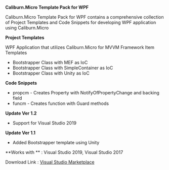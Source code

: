 **Caliburn.Micro Template Pack for WPF**

Caliburn.Micro Template Pack for WPF contains a comprehensive collection of Project Templates and Code Snippets for developing WPF application using Caliburn.Micro

**Project Templates**

WPF Application that utilizes Caliburn.Micro for MVVM Framework
Item Templates

- Bootstrapper Class with MEF as IoC
- Bootstrapper Class with SimpleContainer as IoC
- Bootstrapper Class with Unity as IoC

**Code Snippets**

- propcm - Creates Property with NotifyOfPropertyChange and backing field
- funcm - Creates function with Guard methods

**Update Ver 1.2**
- Support for Visual Studio 2019

**Update Ver 1.1** 
- Added Bootstrapper template using Unity

**Works with ** : Visual Studio 2019, Visual Studio 2017

Download Link : [Visual Studio Marketplace](https://marketplace.visualstudio.com/items?itemName=anuviswan.CaliburnMicroTemplatePack#overview) 
